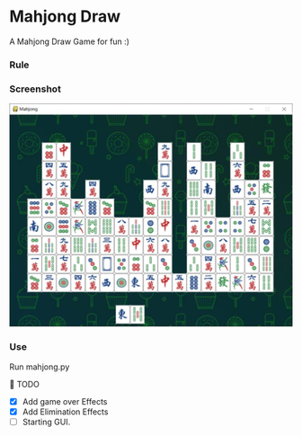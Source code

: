 # Mahjong Draw
A Mahjong Draw Game for fun :)<br>


### Rule

### Screenshot
![Demo](img/demo.jpg)


### Use
Run mahjong.py


:triangular_flag_on_post: TODO
* [x] Add game over Effects
* [x] Add Elimination Effects
* [ ] Starting GUI.